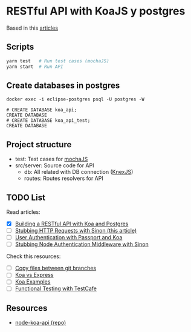 
# RESTful API with KoaJS y postgres

Based in this [articles](#todo-list)

## Scripts

```bash
yarn test   # Run test cases (mochaJS)
yarn start  # Run API
```

## Create databases in postgres

```psql
docker exec -i eclipse-postgres psql -U postgres -W

# CREATE DATABASE koa_api;
CREATE DATABASE
# CREATE DATABASE koa_api_test;
CREATE DATABASE
```

## Project structure

* test: Test cases for [mochaJS](https://mochajs.org/)
* src/server: Source code for API
  * db: All related with DB connection ([KnexJS](http://knexjs.org/))
  * routes: Routes resolvers for API

## TODO List

Read articles:

* [x] [Building a RESTful API with Koa and Postgres](http://mherman.org/blog/2017/08/23/building-a-restful-api-with-koa-and-postgres)
* [ ] [Stubbing HTTP Requests with Sinon (this article)](http://mherman.org/blog/2017/11/06/stubbing-http-requests-with-sinon)
* [ ] [User Authentication with Passport and Koa](http://mherman.org/blog/2018/01/02/user-authentication-with-passport-and-koa)
* [ ] [Stubbing Node Authentication Middleware with Sinon](http://mherman.org/blog/2018/01/22/stubbing-node-authentication-middleware-with-sinon)

Check this resources:
* [ ] [Copy files between git branches](https://xliska.wordpress.com/2010/09/22/copy-files-between-git-branches/)
* [ ] [Koa vs Express](https://github.com/koajs/koa/blob/master/docs/koa-vs-express.md)
* [ ] [Koa Examples](https://github.com/koajs/examples)
* [ ] [Functional Testing with TestCafe](https://mherman.org/blog/functional-testing-with-testcafe/)

## Resources
* [node-koa-api (repo)](https://github.com/mjhea0/node-koa-api)